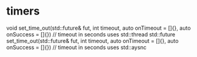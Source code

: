# timers
void set_time_out(std::future<T>& fut, int  timeout, auto onTimeout = []{}, auto onSuccess = []{}) // timeout in seconds uses std::thread 
std::future set_time_out(std::future<T>& fut, int  timeout, auto onTimeout = []{}, auto onSuccess = []{}) // timeout in seconds uses std::aysnc

